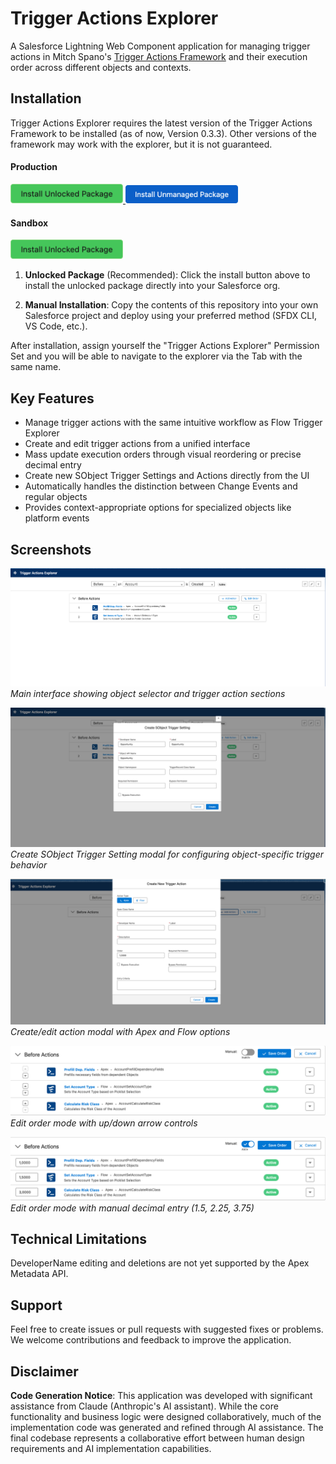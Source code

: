 # Trigger Actions Explorer

A Salesforce Lightning Web Component application for managing trigger actions in Mitch Spano's [Trigger Actions Framework](https://github.com/mitchspano/trigger-actions-framework/tree/main) and their execution order across different objects and contexts.

## Installation

Trigger Actions Explorer requires the latest version of the Trigger Actions Framework to be installed (as of now, Version 0.3.3). Other versions of the framework may work with the explorer, but it is not guaranteed.


#### Production
<div>
<a href="https://login.salesforce.com/packaging/installPackage.apexp?p0=04tXX" target="_blank">
  <img width="180" alt="Deploy to Salesforce"
       src="https://github.com/dschibster/apex-trigger-actions-explorer/blob/main/res/deploy_unlocked.png?raw=true">
</a>

<a href="https://githubsfdeploy.herokuapp.com">
  <img width="180" alt="Deploy to Salesforce"
       src="https://github.com/dschibster/apex-trigger-actions-explorer/blob/main/res/deploy_unmanaged.png?raw=true">
</a>
</div>

#### Sandbox

<div>
<a href="https://test.salesforce.com/packaging/installPackage.apexp?p0=04tXX" target="_blank">
  <img width="180" alt="Deploy to Salesforce"
       src="https://github.com/dschibster/apex-trigger-actions-explorer/blob/main/res/deploy_unlocked.png?raw=true">
</a>
</div>

1. **Unlocked Package** (Recommended): Click the install button above to install the unlocked package directly into your Salesforce org.

2. **Manual Installation**: Copy the contents of this repository into your own Salesforce project and deploy using your preferred method (SFDX CLI, VS Code, etc.).

After installation, assign yourself the "Trigger Actions Explorer" Permission Set and you will be able to navigate to the explorer via the Tab with the same name.

## Key Features

* Manage trigger actions with the same intuitive workflow as Flow Trigger Explorer
* Create and edit trigger actions from a unified interface
* Mass update execution orders through visual reordering or precise decimal entry
* Create new SObject Trigger Settings and Actions directly from the UI
* Automatically handles the distinction between Change Events and regular objects
* Provides context-appropriate options for specialized objects like platform events

## Screenshots

![Main Explorer View](https://github.com/dschibster/apex-trigger-actions-explorer/blob/main/res/screen_explorer_view.png?raw=true)
*Main interface showing object selector and trigger action sections*

![Create SObject Trigger Setting](https://github.com/dschibster/apex-trigger-actions-explorer/blob/main/res/screen_object_creation.png?raw=true)
*Create SObject Trigger Setting modal for configuring object-specific trigger behavior*

![Create Action Modal](https://github.com/dschibster/apex-trigger-actions-explorer/blob/main/res/screen_create_action.png?raw=true)
*Create/edit action modal with Apex and Flow options*

![Reorder with Arrows](https://github.com/dschibster/apex-trigger-actions-explorer/blob/main/res/screen_reorder_arrows.png?raw=true)
*Edit order mode with up/down arrow controls*

![Manual Order Entry](https://github.com/dschibster/apex-trigger-actions-explorer/blob/main/res/screen_reorder_manual.png?raw=true)
*Edit order mode with manual decimal entry (1.5, 2.25, 3.75)*

## Technical Limitations

DeveloperName editing and deletions are not yet supported by the Apex Metadata API.

## Support

Feel free to create issues or pull requests with suggested fixes or problems. We welcome contributions and feedback to improve the application.

## Disclaimer

**Code Generation Notice**: This application was developed with significant assistance from Claude (Anthropic's AI assistant). While the core functionality and business logic were designed collaboratively, much of the implementation code was generated and refined through AI assistance. The final codebase represents a collaborative effort between human design requirements and AI implementation capabilities.